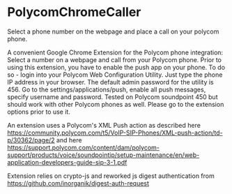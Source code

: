 # PolycomChromeCaller
Select a phone number on the webpage and place a call on your polycom phone.

A convenient Google Chrome Extension for the Polycom phone integration: Select a number on a webpage and call from your Polycom phone. 
Prior to using this extension, you have to enable the push app on your phone. To do so - login into your Polycom Web Configuration Utility. Just type the phone IP address in your browser. 
The default admin password for the utility is 456. Go to the settings/applications/push, enable all push messages, specify username and password. 
Tested on Polycom soundpoint 450 but should work with other Polycom phones as well.
Please go to the extension options prior to use it.

An extension uses a Polycom's XML Push action as described here https://community.polycom.com/t5/VoIP-SIP-Phones/XML-push-action/td-p/30362/page/2 and here https://support.polycom.com/content/dam/polycom-support/products/voice/soundpointip/setup-maintenance/en/web-application-developers-guide-sip-3-1.pdf

Extension relies on crypto-js and reworked js digest authentication from https://github.com/inorganik/digest-auth-request

